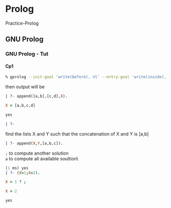 # Prolog

Practice-Prolog

## GNU Prolog

### GNU Prolog - Tut

#### Cp1

```bash
% gprolog --init-goal 'write(before), nl' --entry-goal 'write(inside), nl' --query-goal 'append([a,b],[c,d],X)'
```

then output will be

```prolog
| ?- append([a,b],[c,d],X).

X = [a,b,c,d]

yes

| ?-
```

find the lists X and Y such that the concatenation of X and Y is [a,b]

```prolog
| ?- append(X,Y,[a,b,c]).
```

`;` to compute another solution\
`a` to compute all available soultion\

```prolog
(1 ms) yes
| ?- (X=1;X=2).

X = 1 ? ;

X = 2

yes
```

